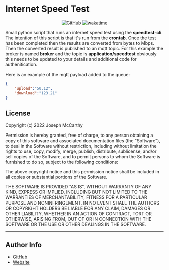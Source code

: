 # Internet Speed Test

<div align="center">
  
  [![GitHub](https://img.shields.io/github/license/joseph-mccarthy/internet-speed-test?style=for-the-badge)](https://github.com/joseph-mccarthy/internet-speed-test/blob/main/licence)
  [![wakatime](https://wakatime.com/badge/github/joseph-mccarthy/internet-speed-test.svg?style=for-the-badge)](https://wakatime.com/badge/github/joseph-mccarthy/internet-speed-test)

</div>

Small python script that runs an internet speed test using the __speedtest-cli__. The intention of this script is that it's run from the __crontab__. Once the test has been completed then the results are converted from bytes to Mbps. Then the converted result is published to an mqtt topic. For this example the broker is named __broker__ and the topic is __application/speedtest__ obviously this needs to be updated to your details and additional code for authenitication.

Here is an example of the mqtt payload added to the queue:

```json
{
    "upload":"50.12",
    "download":"123.21"
}
```

## License

Copyright (c) 2022 Joseph McCarthy

Permission is hereby granted, free of charge, to any person obtaining a copy
of this software and associated documentation files (the "Software"), to deal
in the Software without restriction, including without limitation the rights
to use, copy, modify, merge, publish, distribute, sublicense, and/or sell
copies of the Software, and to permit persons to whom the Software is
furnished to do so, subject to the following conditions:

The above copyright notice and this permission notice shall be included in all
copies or substantial portions of the Software.

THE SOFTWARE IS PROVIDED "AS IS", WITHOUT WARRANTY OF ANY KIND,
EXPRESS OR IMPLIED, INCLUDING BUT NOT LIMITED TO THE WARRANTIES OF
MERCHANTABILITY, FITNESS FOR A PARTICULAR PURPOSE AND NONINFRINGEMENT.
IN NO EVENT SHALL THE AUTHORS OR COPYRIGHT HOLDERS BE LIABLE FOR ANY CLAIM,
DAMAGES OR OTHER LIABILITY, WHETHER IN AN ACTION OF CONTRACT, TORT OR
OTHERWISE, ARISING FROM, OUT OF OR IN CONNECTION WITH THE SOFTWARE OR THE USE
OR OTHER DEALINGS IN THE SOFTWARE.

---

## Author Info

- [GitHub](https://github.com/joseph-mccarthy)
- [Website](https://joseph-mccarthy.github.io/)
